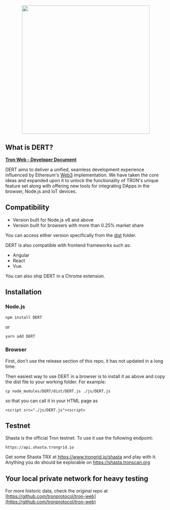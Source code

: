 <h1 align="center">
  <img align="center" src="https://coin.top/production/upload/logo/TCZrHCQMk51DBRDhgrLENT2py92CB2WeUd.png?t=1623064349824" width="400"/>
</h1>


## What is DERT?

__[Tron Web - Developer Document](https://developers.tron.network/docs/tron-web-intro)__

DERT aims to deliver a unified, seamless development experience influenced by Ethereum's [Web3](https://github.com/ethereum/web3.js/) implementation. We have taken the core ideas and expanded upon it to unlock the functionality of TRON's unique feature set along with offering new tools for integrating DApps in the browser, Node.js and IoT devices.

## Compatibility
- Version built for Node.js v6 and above
- Version built for browsers with more than 0.25% market share

You can access either version specifically from the [dist](dist) folder.

DERT is also compatible with frontend frameworks such as:
- Angular
- React
- Vue.

You can also ship DERT in a Chrome extension.

## Installation

### Node.js
```bash
npm install DERT
```
or
```bash
yarn add DERT
```

### Browser
First, don't use the release section of this repo, it has not updated in a long time.

Then easiest way to use DERT in a browser is to install it as above and copy the dist file to your working folder. For example:
```
cp node_modules/DERT/dist/DERT.js ./js/DERT.js
```
so that you can call it in your HTML page as
```
<script src="./js/DERT.js"><script>
```

## Testnet

Shasta is the official Tron testnet. To use it use the following endpoint:
```
https://api.shasta.trongrid.io
```
Get some Shasta TRX at https://www.trongrid.io/shasta and play with it.
Anything you do should be explorable on https://shasta.tronscan.org

## Your local private network for heavy testing


For more historic data, check the original repo at
[https://github.com/tronprotocol/tron-web](https://github.com/tronprotocol/tron-web)
